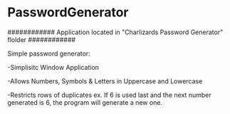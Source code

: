 # PasswordGenerator

############
Application located in "Charlizards Password Generator" flolder
############

Simple password generator:

-Simplisitc Window Application

-Allows Numbers, Symbols & Letters in Uppercase and Lowercase

-Restricts rows of duplicates ex. If 6 is used last and the next number generated is 6, the program will generate a new one.
